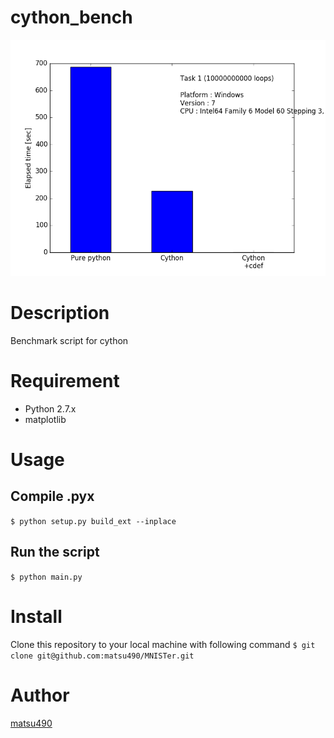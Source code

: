 cython_bench
====

![demoimage](./demoimage.png)

# Description
Benchmark script for cython

# Requirement
- Python 2.7.x
- matplotlib

# Usage
## Compile .pyx
`$ python setup.py build_ext --inplace`

## Run the script
`$ python main.py`

# Install
Clone this repository to your local machine with following command
`$ git clone git@github.com:matsu490/MNISTer.git`  

# Author
[matsu490](https://github.com/matsu490)
